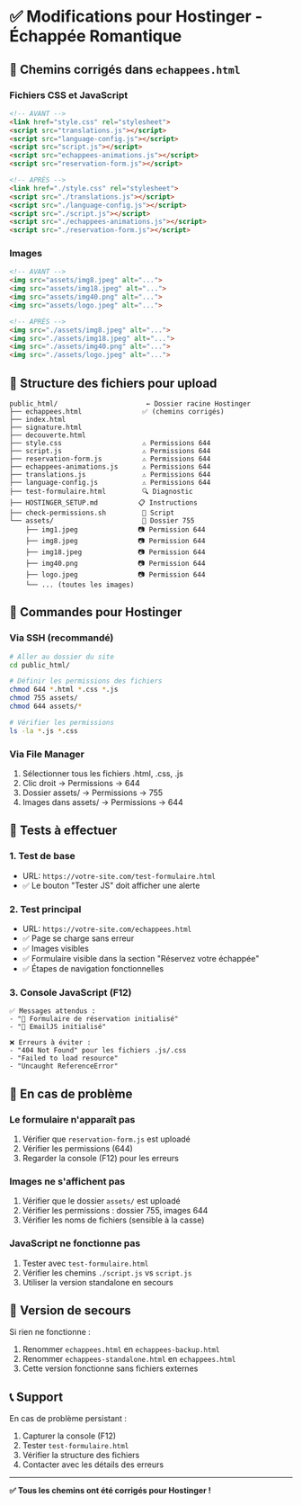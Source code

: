 # ✅ Modifications pour Hostinger - Échappée Romantique

## 🔄 Chemins corrigés dans `echappees.html`

### Fichiers CSS et JavaScript
```html
<!-- AVANT -->
<link href="style.css" rel="stylesheet">
<script src="translations.js"></script>
<script src="language-config.js"></script>
<script src="script.js"></script>
<script src="echappees-animations.js"></script>
<script src="reservation-form.js"></script>

<!-- APRÈS -->
<link href="./style.css" rel="stylesheet">
<script src="./translations.js"></script>
<script src="./language-config.js"></script>
<script src="./script.js"></script>
<script src="./echappees-animations.js"></script>
<script src="./reservation-form.js"></script>
```

### Images
```html
<!-- AVANT -->
<img src="assets/img8.jpeg" alt="...">
<img src="assets/img18.jpeg" alt="...">
<img src="assets/img40.png" alt="...">
<img src="assets/logo.jpeg" alt="...">

<!-- APRÈS -->
<img src="./assets/img8.jpeg" alt="...">
<img src="./assets/img18.jpeg" alt="...">
<img src="./assets/img40.png" alt="...">
<img src="./assets/logo.jpeg" alt="...">
```

## 📂 Structure des fichiers pour upload

```
public_html/                      ← Dossier racine Hostinger
├── echappees.html               ✅ (chemins corrigés)
├── index.html
├── signature.html
├── decouverte.html
├── style.css                    ⚠️ Permissions 644
├── script.js                    ⚠️ Permissions 644
├── reservation-form.js          ⚠️ Permissions 644
├── echappees-animations.js      ⚠️ Permissions 644
├── translations.js              ⚠️ Permissions 644
├── language-config.js           ⚠️ Permissions 644
├── test-formulaire.html         🔍 Diagnostic
├── HOSTINGER_SETUP.md          📋 Instructions
├── check-permissions.sh         🔧 Script
└── assets/                      📁 Dossier 755
    ├── img1.jpeg               📷 Permission 644
    ├── img8.jpeg               📷 Permission 644
    ├── img18.jpeg              📷 Permission 644
    ├── img40.png               📷 Permission 644
    ├── logo.jpeg               📷 Permission 644
    └── ... (toutes les images)
```

## 🔧 Commandes pour Hostinger

### Via SSH (recommandé)
```bash
# Aller au dossier du site
cd public_html/

# Définir les permissions des fichiers
chmod 644 *.html *.css *.js
chmod 755 assets/
chmod 644 assets/*

# Vérifier les permissions
ls -la *.js *.css
```

### Via File Manager
1. Sélectionner tous les fichiers .html, .css, .js
2. Clic droit → Permissions → 644
3. Dossier assets/ → Permissions → 755
4. Images dans assets/ → Permissions → 644

## 🧪 Tests à effectuer

### 1. Test de base
- URL: `https://votre-site.com/test-formulaire.html`
- ✅ Le bouton "Tester JS" doit afficher une alerte

### 2. Test principal
- URL: `https://votre-site.com/echappees.html`
- ✅ Page se charge sans erreur
- ✅ Images visibles
- ✅ Formulaire visible dans la section "Réservez votre échappée"
- ✅ Étapes de navigation fonctionnelles

### 3. Console JavaScript (F12)
```
✅ Messages attendus :
- "🚀 Formulaire de réservation initialisé"
- "📧 EmailJS initialisé"

❌ Erreurs à éviter :
- "404 Not Found" pour les fichiers .js/.css
- "Failed to load resource"
- "Uncaught ReferenceError"
```

## 🚨 En cas de problème

### Le formulaire n'apparaît pas
1. Vérifier que `reservation-form.js` est uploadé
2. Vérifier les permissions (644)
3. Regarder la console (F12) pour les erreurs

### Images ne s'affichent pas
1. Vérifier que le dossier `assets/` est uploadé
2. Vérifier les permissions : dossier 755, images 644
3. Vérifier les noms de fichiers (sensible à la casse)

### JavaScript ne fonctionne pas
1. Tester avec `test-formulaire.html`
2. Vérifier les chemins `./script.js` vs `script.js`
3. Utiliser la version standalone en secours

## 🎯 Version de secours

Si rien ne fonctionne :
1. Renommer `echappees.html` en `echappees-backup.html`
2. Renommer `echappees-standalone.html` en `echappees.html`
3. Cette version fonctionne sans fichiers externes

## 📞 Support

En cas de problème persistant :
1. Capturer la console (F12)
2. Tester `test-formulaire.html`
3. Vérifier la structure des fichiers
4. Contacter avec les détails des erreurs

---

**✅ Tous les chemins ont été corrigés pour Hostinger !** 